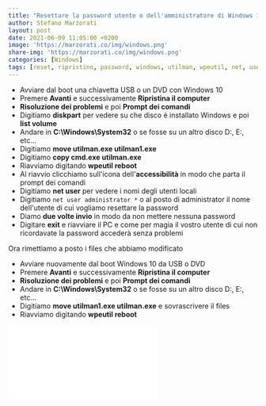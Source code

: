 ```yaml
---
title: "Resettare la password utente o dell'amministratore di Windows 10"
author: Stefano Marzorati
layout: post
date: 2021-06-09 11:05:00 +0200
image: 'https://marzorati.co/img/windows.png'
share-img: 'https://marzorati.co/img/windows.png'
categories: [Windows]
tags: [reset, ripristino, password, windows, utilman, wpeutil, net, user]
---
```

* Avviare dal boot una chiavetta USB o un DVD con Windows 10
* Premere **Avanti** e successivamente **Ripristina il computer**
* **Risoluzione dei problemi** e poi **Prompt dei comandi**
* Digitiamo **diskpart** per vedere su che disco è installato Windows e poi **list volume**
* Andare in **C:\Windows\System32** o se fosse su un altro disco D:\, E:\, etc...
* Digitiamo **move utilman.exe utilman1.exe**
* Digitiamo **copy cmd.exe utilman.exe**
* Riavviamo digitando **wpeutil reboot**
* Al riavvio clicchiamo sull'icona dell'**accessibilità** in modo che parta il prompt dei comandi
* Digitiamo **net user** per vedere i nomi degli utenti locali
* Digitiamo <code>net user administrator *</code> o al posto di administrator il nome dell'utente di cui vogliamo resettare la password
* Diamo **due volte invio** in modo da non mettere nessuna password
* Digitare **exit** e riavviare il PC e come per magia il vostro utente di cui non ricordavate la password accederà senza problemi

Ora rimettiamo a posto i files che abbiamo modificato

* Avviare nuovamente dal boot Windows 10 da USB o DVD
* Premere **Avanti** e successivamente **Ripristina il computer**
* **Risoluzione dei problemi** e poi **Prompt dei comandi**
* Andare in **C:\Windows\System32** o se fosse su un altro disco D:\, E:\, etc...
* Digitiamo **move utilman1.exe utilman.exe** e sovrascrivere il files
* Riavviamo digitando **wpeutil reboot**

<div class="video">
    <iframe src="//www.youtube.com/embed/TDuXjHDaqeY" frameborder="0" allowfullscreen></iframe>
</div>